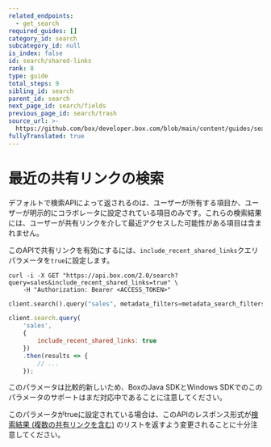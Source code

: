```yaml
---
related_endpoints:
  - get_search
required_guides: []
category_id: search
subcategory_id: null
is_index: false
id: search/shared-links
rank: 8
type: guide
total_steps: 9
sibling_id: search
parent_id: search
next_page_id: search/fields
previous_page_id: search/trash
source_url: >-
  https://github.com/box/developer.box.com/blob/main/content/guides/search/8-shared-links.md
fullyTranslated: true
---
```

# 最近の共有リンクの検索

デフォルトで検索APIによって返されるのは、ユーザーが所有する項目か、ユーザーが明示的にコラボレータに設定されている項目のみです。これらの検索結果には、ユーザーが共有リンクを介して最近アクセスした可能性がある項目は含まれません。

このAPIで共有リンクを有効にするには、`include_recent_shared_links`クエリパラメータを`true`に設定します。

<Tabs>

<Tab title="cURL">

```curl
curl -i -X GET "https://api.box.com/2.0/search?query=sales&include_recent_shared_links=true" \
    -H "Authorization: Bearer <ACCESS_TOKEN>"

```

</Tab>

<Tab title="Python">

```python
client.search().query("sales", metadata_filters=metadata_search_filters, include_recent_shared_links=True)

```

</Tab>

<Tab title="Node">

```js
client.search.query(
    'sales',
    {
        include_recent_shared_links: true
    })
    .then(results => {
        // ...
    });

```

</Tab>

</Tabs>

<Message warning>

このパラメータは比較的新しいため、BoxのJava SDKとWindows SDKでのこのパラメータのサポートはまだ対応中であることに注意してください。

</Message >

<Message danger>

このパラメータがtrueに設定されている場合は、このAPIのレスポンス形式が[検索結果 (複数の共有リンクを含む)](r://search-results-with-shared-links) のリストを返すよう変更されることに十分注意してください。

</Message >
